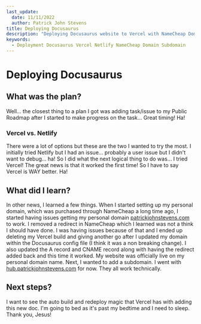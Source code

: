 ```yaml
---
last_update:
  date: 11/11/2022
  author: Patrick John Stevens
title: Deploying Docusaurus
description: "Deploying Docusaurus website to Vercel with NameCheap Domain"
keywords:
  - Deployment Docusaurus Vercel Netlify NameCheap Domain Subdomain
---
```

# Deploying Docusaurus

## What was the plan?
Well... the closest thing to a plan I got was adding task/issue to my Public Roadmap after I started to make progress on the task... Great timing! Ha!

### Vercel vs. Netlify
There were a lot of options but these are the two I wanted to try the most. I initially tried Netlify but I had an issue... probably a user issue but I didn't want to debug... ha! So I did what the next logical thing to do was... I tried Vercel! The great news is that it worked the first time! So I have to say Vercel is WAY better. Ha!

## What did I learn?
In other news, I learned a few things. When I started setting up my personal domain, which was purchased through NameCheap a long time ago, I started having issues getting my personal domain [patrickjohnstevens.com](patrickjohnstevens.com) to work. I removed a redirect in NameCheap which I learned was not a think I should have done. I was having issues because of that and I ended up deleting my Vercel build and giving another go after I updated my domain within the Docusaurus config file (I think it was a non breaking change). I also updated the A record and CNAME record along with having the redirect added back and this time it worked. My website was officially live on my personal domain name. Next, I wanted to add a subdomain. I went with [hub.patrickjohnstevens.com](hub.patrickjohnstevens.com) for now. They all work technically.

## Next steps?

I want to see the auto build and redeploy magic that Vercel has with adding this new doc. I'm going to bed as it's past my bedtime and I need to sleep. Thank you, Jesus!
